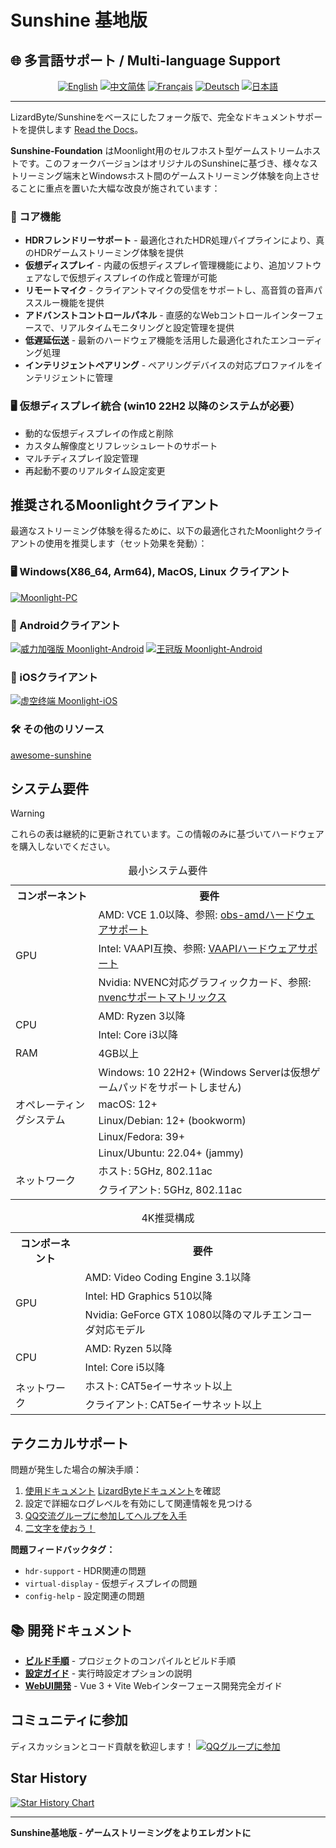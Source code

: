 # Sunshine 基地版

## 🌐 多言語サポート / Multi-language Support

<div align="center">

[![English](https://img.shields.io/badge/English-README.en.md-blue?style=for-the-badge)](README.en.md)
[![中文简体](https://img.shields.io/badge/中文简体-README.zh--CN.md-red?style=for-the-badge)](README.md)
[![Français](https://img.shields.io/badge/Français-README.fr.md-green?style=for-the-badge)](README.fr.md)
[![Deutsch](https://img.shields.io/badge/Deutsch-README.de.md-yellow?style=for-the-badge)](README.de.md)
[![日本語](https://img.shields.io/badge/日本語-README.ja.md-purple?style=for-the-badge)](README.ja.md)

</div>

---

LizardByte/Sunshineをベースにしたフォーク版で、完全なドキュメントサポートを提供します [Read the Docs](https://docs.qq.com/aio/DSGdQc3htbFJjSFdO?p=YTpMj5JNNdB5hEKJhhqlSB)。

**Sunshine-Foundation** はMoonlight用のセルフホスト型ゲームストリームホストです。このフォークバージョンはオリジナルのSunshineに基づき、様々なストリーミング端末とWindowsホスト間のゲームストリーミング体験を向上させることに重点を置いた大幅な改良が施されています：

### 🌟 コア機能
- **HDRフレンドリーサポート** - 最適化されたHDR処理パイプラインにより、真のHDRゲームストリーミング体験を提供
- **仮想ディスプレイ** - 内蔵の仮想ディスプレイ管理機能により、追加ソフトウェアなしで仮想ディスプレイの作成と管理が可能
- **リモートマイク** - クライアントマイクの受信をサポートし、高音質の音声パススルー機能を提供
- **アドバンストコントロールパネル** - 直感的なWebコントロールインターフェースで、リアルタイムモニタリングと設定管理を提供
- **低遅延伝送** - 最新のハードウェア機能を活用した最適化されたエンコーディング処理
- **インテリジェントペアリング** - ペアリングデバイスの対応プロファイルをインテリジェントに管理

### 🖥️ 仮想ディスプレイ統合 (win10 22H2 以降のシステムが必要）
- 動的な仮想ディスプレイの作成と削除
- カスタム解像度とリフレッシュレートのサポート
- マルチディスプレイ設定管理
- 再起動不要のリアルタイム設定変更


## 推奨されるMoonlightクライアント

最適なストリーミング体験を得るために、以下の最適化されたMoonlightクライアントの使用を推奨します（セット効果を発動）：

### 🖥️ Windows(X86_64, Arm64), MacOS, Linux クライアント
[![Moonlight-PC](https://img.shields.io/badge/Moonlight-PC-red?style=for-the-badge&logo=windows)](https://github.com/qiin2333/moonlight-qt)

### 📱 Androidクライアント
[![威力加强版 Moonlight-Android](https://img.shields.io/badge/威力加强版-Moonlight--Android-green?style=for-the-badge&logo=android)](https://github.com/qiin2333/moonlight-android/releases/tag/shortcut)
[![王冠版 Moonlight-Android](https://img.shields.io/badge/王冠版-Moonlight--Android-blue?style=for-the-badge&logo=android)](https://github.com/WACrown/moonlight-android)

### 📱 iOSクライアント
[![虚空终端 Moonlight-iOS](https://img.shields.io/badge/Voidlink-Moonlight--iOS-lightgrey?style=for-the-badge&logo=apple)](https://github.com/The-Fried-Fish/VoidLink)


### 🛠️ その他のリソース 
[awesome-sunshine](https://github.com/LizardByte/awesome-sunshine)

## システム要件


> [!WARNING] 
> これらの表は継続的に更新されています。この情報のみに基づいてハードウェアを購入しないでください。


<table>
    <caption id="minimum_requirements">最小システム要件</caption>
    <tr>
        <th>コンポーネント</th>
        <th>要件</th>
    </tr>
    <tr>
        <td rowspan="3">GPU</td>
        <td>AMD: VCE 1.0以降、参照: <a href="https://github.com/obsproject/obs-amd-encoder/wiki/Hardware-Support">obs-amdハードウェアサポート</a></td>
    </tr>
    <tr>
        <td>Intel: VAAPI互換、参照: <a href="https://www.intel.com/content/www/us/en/developer/articles/technical/linuxmedia-vaapi.html">VAAPIハードウェアサポート</a></td>
    </tr>
    <tr>
        <td>Nvidia: NVENC対応グラフィックカード、参照: <a href="https://developer.nvidia.com/video-encode-and-decode-gpu-support-matrix-new">nvencサポートマトリックス</a></td>
    </tr>
    <tr>
        <td rowspan="2">CPU</td>
        <td>AMD: Ryzen 3以降</td>
    </tr>
    <tr>
        <td>Intel: Core i3以降</td>
    </tr>
    <tr>
        <td>RAM</td>
        <td>4GB以上</td>
    </tr>
    <tr>
        <td rowspan="5">オペレーティングシステム</td>
        <td>Windows: 10 22H2+ (Windows Serverは仮想ゲームパッドをサポートしません)</td>
    </tr>
    <tr>
        <td>macOS: 12+</td>
    </tr>
    <tr>
        <td>Linux/Debian: 12+ (bookworm)</td>
    </tr>
    <tr>
        <td>Linux/Fedora: 39+</td>
    </tr>
    <tr>
        <td>Linux/Ubuntu: 22.04+ (jammy)</td>
    </tr>
    <tr>
        <td rowspan="2">ネットワーク</td>
        <td>ホスト: 5GHz, 802.11ac</td>
    </tr>
    <tr>
        <td>クライアント: 5GHz, 802.11ac</td>
    </tr>
</table>

<table>
    <caption id="4k_suggestions">4K推奨構成</caption>
    <tr>
        <th>コンポーネント</th>
        <th>要件</th>
    </tr>
    <tr>
        <td rowspan="3">GPU</td>
        <td>AMD: Video Coding Engine 3.1以降</td>
    </tr>
    <tr>
        <td>Intel: HD Graphics 510以降</td>
    </tr>
    <tr>
        <td>Nvidia: GeForce GTX 1080以降のマルチエンコーダ対応モデル</td>
    </tr>
    <tr>
        <td rowspan="2">CPU</td>
        <td>AMD: Ryzen 5以降</td>
    </tr>
    <tr>
        <td>Intel: Core i5以降</td>
    </tr>
    <tr>
        <td rowspan="2">ネットワーク</td>
        <td>ホスト: CAT5eイーサネット以上</td>
    </tr>
    <tr>
        <td>クライアント: CAT5eイーサネット以上</td>
    </tr>
</table>

## テクニカルサポート

問題が発生した場合の解決手順：
1. [使用ドキュメント](https://docs.qq.com/aio/DSGdQc3htbFJjSFdO?p=YTpMj5JNNdB5hEKJhhqlSB) [LizardByteドキュメント](https://docs.lizardbyte.dev/projects/sunshine/latest/)を確認
2. 設定で詳細なログレベルを有効にして関連情報を見つける
3. [QQ交流グループに参加してヘルプを入手](https://qm.qq.com/cgi-bin/qm/qr?k=5qnkzSaLIrIaU4FvumftZH_6Hg7fUuLD&jump_from=webapi)
4. [二文字を使おう！](https://uuyc.163.com/)

**問題フィードバックタグ：**
- `hdr-support` - HDR関連の問題
- `virtual-display` - 仮想ディスプレイの問題  
- `config-help` - 設定関連の問題

## 📚 開発ドキュメント

- **[ビルド手順](docs/building.md)** - プロジェクトのコンパイルとビルド手順
- **[設定ガイド](docs/configuration.md)** - 実行時設定オプションの説明
- **[WebUI開発](docs/WEBUI_DEVELOPMENT.md)** - Vue 3 + Vite Webインターフェース開発完全ガイド

## コミュニティに参加

ディスカッションとコード貢献を歓迎します！
[![QQグループに参加](https://pub.idqqimg.com/wpa/images/group.png 'QQグループに参加')](https://qm.qq.com/cgi-bin/qm/qr?k=WC2PSZ3Q6Hk6j8U_DG9S7522GPtItk0m&jump_from=webapi&authKey=zVDLFrS83s/0Xg3hMbkMeAqI7xoHXaM3sxZIF/u9JW7qO/D8xd0npytVBC2lOS+z)

## Star History

[![Star History Chart](https://api.star-history.com/svg?repos=qiin2333/Sunshine-Foundation&type=Date)](https://www.star-history.com/#qiin2333/Sunshine-Foundation&Date)

---

**Sunshine基地版 - ゲームストリーミングをよりエレガントに**
```
